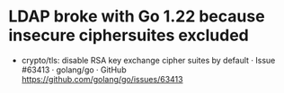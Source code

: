 # LDAP broke with Go 1.22 because insecure ciphersuites excluded

* crypto/tls: disable RSA key exchange cipher suites by default · Issue \#63413 · golang/go · GitHub  
  <https://github.com/golang/go/issues/63413>
